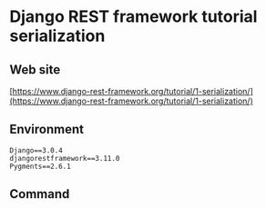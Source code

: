 # Django REST framework tutorial serialization

## Web site

[https://www.django-rest-framework.org/tutorial/1-serialization/](https://www.django-rest-framework.org/tutorial/1-serialization/)

## Environment

```
Django==3.0.4
djangorestframework==3.11.0
Pygments==2.6.1
```

## Command

```
```